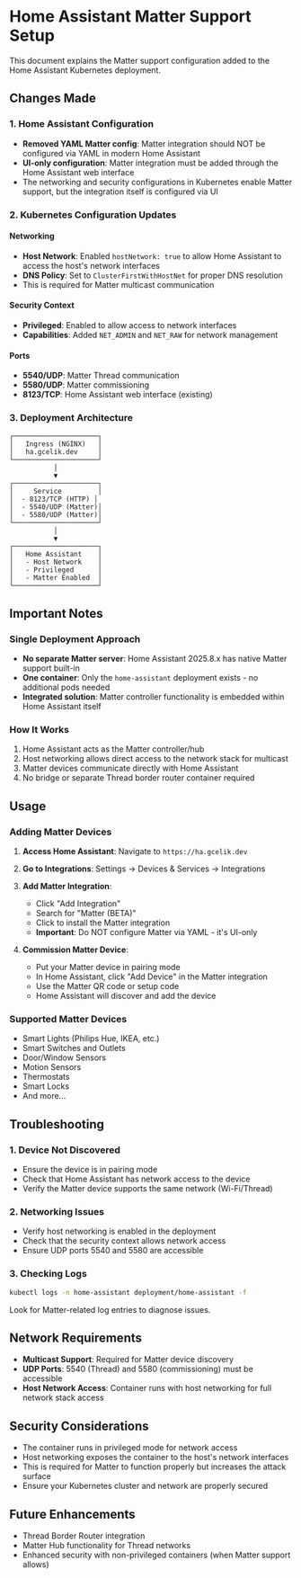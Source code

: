 # Home Assistant Matter Support Setup

This document explains the Matter support configuration added to the Home Assistant Kubernetes deployment.

## Changes Made

### 1. Home Assistant Configuration
- **Removed YAML Matter config**: Matter integration should NOT be configured via YAML in modern Home Assistant
- **UI-only configuration**: Matter integration must be added through the Home Assistant web interface
- The networking and security configurations in Kubernetes enable Matter support, but the integration itself is configured via UI

### 2. Kubernetes Configuration Updates

#### Networking
- **Host Network**: Enabled `hostNetwork: true` to allow Home Assistant to access the host's network interfaces
- **DNS Policy**: Set to `ClusterFirstWithHostNet` for proper DNS resolution
- This is required for Matter multicast communication

#### Security Context
- **Privileged**: Enabled to allow access to network interfaces
- **Capabilities**: Added `NET_ADMIN` and `NET_RAW` for network management

#### Ports
- **5540/UDP**: Matter Thread communication
- **5580/UDP**: Matter commissioning
- **8123/TCP**: Home Assistant web interface (existing)

### 3. Deployment Architecture

```
┌─────────────────────┐
│   Ingress (NGINX)   │
│   ha.gcelik.dev     │
└─────────────────────┘
           │
           ▼
┌─────────────────────┐
│     Service         │
│  - 8123/TCP (HTTP) │
│  - 5540/UDP (Matter)│
│  - 5580/UDP (Matter)│
└─────────────────────┘
           │
           ▼
┌─────────────────────┐
│   Home Assistant    │
│   - Host Network    │
│   - Privileged      │
│   - Matter Enabled  │
└─────────────────────┘
```

## Important Notes

### Single Deployment Approach
- **No separate Matter server**: Home Assistant 2025.8.x has native Matter support built-in
- **One container**: Only the `home-assistant` deployment exists - no additional pods needed
- **Integrated solution**: Matter controller functionality is embedded within Home Assistant itself

### How It Works
1. Home Assistant acts as the Matter controller/hub
2. Host networking allows direct access to the network stack for multicast
3. Matter devices communicate directly with Home Assistant
4. No bridge or separate Thread border router container required

## Usage

### Adding Matter Devices

1. **Access Home Assistant**: Navigate to `https://ha.gcelik.dev`

2. **Go to Integrations**: Settings → Devices & Services → Integrations

3. **Add Matter Integration**: 
   - Click "Add Integration"
   - Search for "Matter (BETA)"
   - Click to install the Matter integration
   - **Important**: Do NOT configure Matter via YAML - it's UI-only

4. **Commission Matter Device**:
   - Put your Matter device in pairing mode
   - In Home Assistant, click "Add Device" in the Matter integration
   - Use the Matter QR code or setup code
   - Home Assistant will discover and add the device

### Supported Matter Devices

- Smart Lights (Philips Hue, IKEA, etc.)
- Smart Switches and Outlets
- Door/Window Sensors
- Motion Sensors
- Thermostats
- Smart Locks
- And more...

## Troubleshooting

### 1. Device Not Discovered
- Ensure the device is in pairing mode
- Check that Home Assistant has network access to the device
- Verify the Matter device supports the same network (Wi-Fi/Thread)

### 2. Networking Issues
- Verify host networking is enabled in the deployment
- Check that the security context allows network access
- Ensure UDP ports 5540 and 5580 are accessible

### 3. Checking Logs
```bash
kubectl logs -n home-assistant deployment/home-assistant -f
```

Look for Matter-related log entries to diagnose issues.

## Network Requirements

- **Multicast Support**: Required for Matter device discovery
- **UDP Ports**: 5540 (Thread) and 5580 (commissioning) must be accessible
- **Host Network Access**: Container runs with host networking for full network stack access

## Security Considerations

- The container runs in privileged mode for network access
- Host networking exposes the container to the host's network interfaces
- This is required for Matter to function properly but increases the attack surface
- Ensure your Kubernetes cluster and network are properly secured

## Future Enhancements

- Thread Border Router integration
- Matter Hub functionality for Thread networks
- Enhanced security with non-privileged containers (when Matter support allows)
